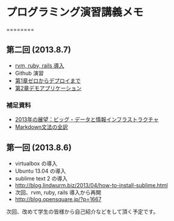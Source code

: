 # プログラミング演習講義メモ
========
## 第二回 (2013.8.7)

- [rvm, ruby, rails 導入](http://blog.opensquare.jp/?p=1667)
- Github 演習
- [第1章ゼロからデプロイまで](http://railstutorial.jp/chapters/beginning.html#top)
- [第2章デモアプリケーション](http://railstutorial.jp/chapters/a-demo-app.html#top)

### 補足資料
- [2013年の展望：ビッグ・データと情報インフラストラクチャ](http://www.gartner.co.jp/b3i/research/130514_app/index.html)
- [Markdown文法の全訳](http://blog.2310.net/archives/6)

## 第一回 (2013.8.6)

- virtualbox の導入
- Ubuntu 13.04 の導入
- sublime text 2 の導入
 - http://blog.lindwurm.biz/2013/04/how-to-install-sublime.html
- 次回、rvm, ruby, rails 導入から再開
 - http://blog.opensquare.jp/?p=1667

次回、改めて学生の皆様から自己紹介などをして頂く予定です。

